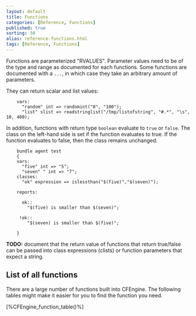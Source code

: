 ```yaml
---
layout: default
title: Functions
categories: [Reference, Functions]
published: true
sorting: 30
alias: reference-functions.html
tags: [Reference, Functions]
---
```


Functions are parameterized "RVALUES". Parameter values need to be of the
type and range as documented for each functions. Some functions are documented
with a `...`, in which case they take an arbitrary amount of parameters.

They can return scalar and list values:

```cf3
    vars:
      "random" int => randomint("0", "100");
      "list" slist => readstringlist("/tmp/listofstring", "#.*", "\s", 10, 400);
```

In addition, functions with return type `boolean` evaluate to `true` or 
`false`. The class on the left-hand side is set if the function evaluates to 
true. If the function evaluates to false, then the class remains unchanged.

```cf3
    bundle agent test
    {
    vars:
      "five" int => "5";
      "seven" " int => "7";
    classes:
      "ok" expression => islessthan("$(five)","$(seven)");

    reports:

      ok::
        "$(five) is smaller than $(seven)";

     !ok::
        "$(seven) is smaller than $(five)";

    }
```

**TODO:** document that the return value of functions that return true/false can be passed into class expressions (clists) or function parameters that expect a string.

## List of all functions

There are a large number of functions built into CFEngine. The following 
tables might make it easier for you to find the function you need.

[%CFEngine_function_table()%]
